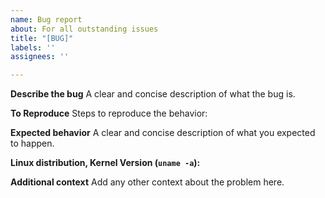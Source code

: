 ```yaml
---
name: Bug report
about: For all outstanding issues
title: "[BUG]"
labels: ''
assignees: ''

---
```


**Describe the bug**
A clear and concise description of what the bug is.

**To Reproduce**
Steps to reproduce the behavior:

**Expected behavior**
A clear and concise description of what you expected to happen.

**Linux distribution, Kernel Version (`uname -a`):**

**Additional context**
Add any other context about the problem here.
